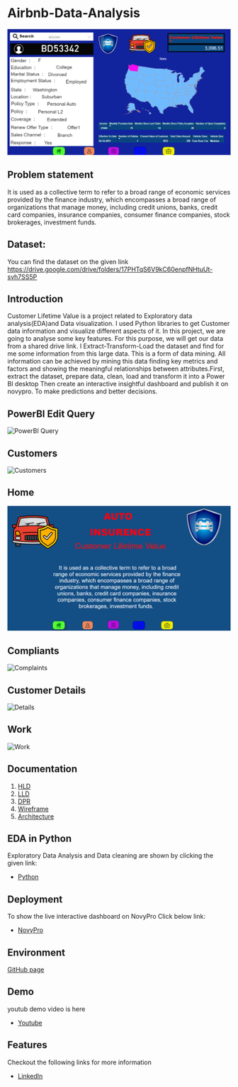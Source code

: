 # Airbnb-Data-Analysis
![Github logo](https://github.com/Rushi9867/Customer-Lifetime-Value/blob/main/Images/Dashboard.png)
## Problem statement 
It is used as a collective term to refer to a broad range of economic services provided by the finance industry, which encompasses a broad range of organizations that manage money, including credit unions, banks, credit card companies, insurance companies, consumer finance companies, stock brokerages, investment funds.

## Dataset:
You can find the dataset on the given link
https://drive.google.com/drive/folders/17PHTqS6V9kC60enpfNHtuUt-svh7SS5P

## Introduction 
Customer Lifetime Value is a project related to Exploratory data analysis(EDA)and Data visualization. I used Python libraries to get Customer data information and visualize different aspects of it. In this project, we 
are going to analyse some key features. For this purpose, we will get our data from a shared drive link. I Extract-Transform-Load the dataset and find for me some information from this large data. This is a form of data mining. All information can be achieved by mining this data finding key metrics and factors and showing the meaningful relationships between attributes.First, extract the dataset, prepare data, clean, load and transform it into a Power BI desktop Then create an interactive insightful dashboard and publish it on novypro. To make predictions and better decisions.

## PowerBI Edit Query
![PowerBI Query](https://github.com/Rushi9867/Customer-Lifetime-Value/blob/main/Data/Gift/CLV%20Edit%20Query.gif)

## Customers
![Customers](https://github.com/Rushi9867/Customer-Lifetime-Value/blob/main/Data/Gift/CLV%20Customers.gif)

## Home
![Home](https://github.com/Rushi9867/Customer-Lifetime-Value/blob/main/Images/CLV.png)

## Compliants
![Complaints](https://github.com/Rushi9867/Customer-Lifetime-Value/blob/main/Data/Gift/CLV%20Complaints.gif)

## Customer Details
![Details](https://github.com/Rushi9867/Customer-Lifetime-Value/blob/main/Data/Gift/CLV%20Customer%20Details.gif)

## Work
![Work](https://github.com/Rushi9867/Customer-Lifetime-Value/blob/main/Data/Gift/CLV%20Work.gif)

## Documentation

1. [HLD](https://github.com/Rushi9867/Customer-Lifetime-Value/blob/main/Documents/Customer%20Lifetime%20Value%20HLD.pdf)
2. [LLD](https://github.com/Rushi9867/Customer-Lifetime-Value/blob/main/Documents/Customer%20Lifetime%20Value%20LLD.pdf)
3. [DPR](https://github.com/Rushi9867/Customer-Lifetime-Value/blob/main/Documents/Customer%20Lifetime%20Value%20DPR.pptx)
4. [Wireframe](https://github.com/Rushi9867/Customer-Lifetime-Value/blob/main/Documents/Customer%20Lifetime%20Value%20Wireframe.pdf)
5. [Architecture](https://github.com/Rushi9867/Customer-Lifetime-Value/blob/main/Documents/Customer%20Lifetime%20Value%20Architecture.pdf)



## EDA in Python 

Exploratory Data Analysis and Data cleaning are shown by clicking the given link:
- [Python](https://github.com/Rushi9867/Customer-Lifetime-Value/blob/main/Customer_Lifetime_Value.ipynb)
## Deployment

To show the live interactive dashboard on NovyPro Click below link:

 - [NovyPro](https://www.novypro.com/project/customer-lifetime-value)



## Environment 

[GitHub page](https://github.com/Rushi9867/Customer-Lifetime-Value)


## Demo

youtub demo video is here
- [Youtube](https://youtu.be/kH9GYc1ox8k?si=tmQd0UQYA5yj__dm)

## Features
Checkout the following links for more information
- [LinkedIn](https://www.linkedin.com/in/rushikesh-khandare-42b8591b2/)



